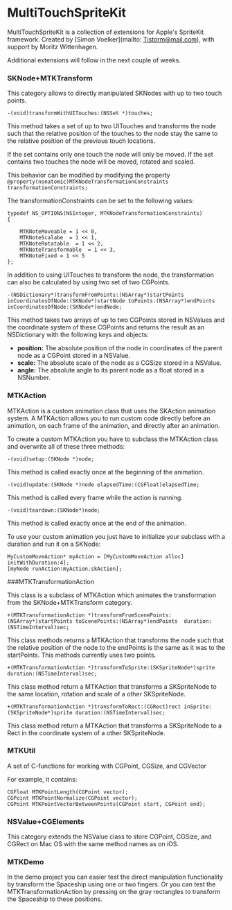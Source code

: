 MultiTouchSpriteKit
===================

MultiTouchSpriteKit is a collection of extensions for Apple's SpriteKit framework. Created by [Simon Voelker](mailto: Tistorm@mail.com), with support by Moritz Wittenhagen.

 Additional extensions will follow in the next couple of weeks.


### SKNode+MTKTransform
This category allows to directly manipulated SKNodes with up to two touch points.

```
-(void)transformWithUITouches:(NSSet *)touches;
```
This method takes a set of up to two UITouches and transforms the node such that the relative position of the touches to the node stay the same to the relative position of the previous touch locations. 

If the set contains only one touch the node will only be moved. If the set contains two touches the node will be moved, rotated and scaled.

This behavior can be modified by modifying the property <code>@property(nonatomic)MTKNodeTransformationConstraints transformationConstraints; </code>

The transformationConstraints can be set to the following values:

```
typedef NS_OPTIONS(NSInteger, MTKNodeTransformationConstraints)
{
  
    MTKNoteMoveable = 1 << 0,
    MTKNoteScalabe  = 1 << 1,
    MTKNoteRotatable  = 1 << 2,
    MTKNoteTransformable  = 1 << 3,
    MTKNoteFixed = 1 << 5
};
```

In addition to using UITouches to transform the node, the transformation can also be calculated by using two set of two CGPoints.

```
-(NSDictionary*)transformFromPoints:(NSArray*)startPoints inCoordinatesOfNode:(SKNode*)startNode toPoints:(NSArray*)endPoints inCoordinatesOfNode:(SKNode*)endNode;
```
This method takes two arrays of up to two CGPoints stored in NSValues and the coordinate system of these CGPoints and returns the result as an NSDictionary with the following keys and objects:

* **position:** The absolute position of the node in coordinates of the parent node as a CGPoint stored in a NSValue.
*  **scale:** The absolute scale of the node as a CGSize stored in a NSValue.
*  **angle:** The absolute angle to its parent node as a float stored in a NSNumber.



### MTKAction

MTKAction is a custom animation class that uses the SKAction animation system. A MTKAction allows you to run custom code directly before an animation, on each frame of the animation, and directly after an animation.
 
  To create a custom MTKAction you have to subclass the MTKAction class and overwrite all of these three methods:
 
 ```
 -(void)setup:(SKNode *)node;
 ```
 This method is called exactly once at the beginning of the animation.
 
 
 ```
 -(void)update:(SKNode *)node elapsedTime:(CGFloat)elapsedTime;
 ```
 
  This method is called every frame while the action is running.
 
 ```
 -(void)teardown:(SKNode*)node;
 ```
  This method is called exactly once at the end of the animation.
  
To use your custom animation you just have to initialize your subclass with a duration and run it on a SKNode:

```
MyCustomMoveAction* myAction = [MyCustomMoveAction alloc] initWithDuration:4]; 
[myNode runAction:myAction.skAction];
  ```
 
###MTKTransformationAction

This class is a subclass of MTKAction which animates the transformation from the SKNode+MTKTransform category.

```
+(MTKTransformationAction *)transformFromScenePoints:(NSArray*)startPoints toScenePoints:(NSArray*)endPoints  duration:(NSTimeInterval)sec;

```
This class methods  returns a MTKAction that transforms the node such that the relative position of the node to the endPoints is the same as it was to the startPoints. This methods currently uses two points.

```
+(MTKTransformationAction *)transformToSprite:(SKSpriteNode*)sprite duration:(NSTimeInterval)sec;
```
This class method return a MTKAction that transforms a SKSpriteNode to the same location, rotation and scale of a other SKSpriteNode.

```
+(MTKTransformationAction *)transformToRect:(CGRect)rect inSprite:(SKSpriteNode*)sprite duration:(NSTimeInterval)sec;
```
This class method return a MTKAction that transforms a SKSpriteNode to a Rect in the coordinate system of a other SKSpriteNode.



### MTKUtil

A set of C-functions for working with CGPoint, CGSize, and CGVector

For example, it contains:

```
CGFloat MTKPointLength(CGPoint vector);
CGPoint MTKPointNormalize(CGPoint vector);
CGPoint MTKPointVectorBetweenPoints(CGPoint start, CGPoint end);
```

### NSValue+CGElements
This category extends the NSValue class to store CGPoint, CGSize, and CGRect on Mac OS with the same method names as on iOS.


### MTKDemo
In the demo project you can easier test the direct manipulation functionality by transform the Spaceship using one or two fingers. Or you can test the MTKTransformationAction by pressing on the gray rectangles to transform the Spaceship to these positions.

